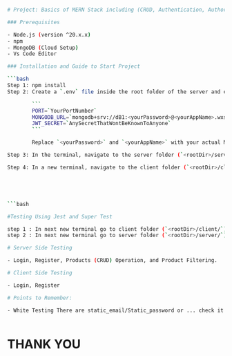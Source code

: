 ````bash

# Project: Basics of MERN Stack including (CRUD, Authentication, Authorization, Cookies, Queries, etc)

### Prerequisites

- Node.js (version ^20.x.x)
- npm
- MongoDB (Cloud Setup)
- Vs Code Editor

### Installation and Guide to Start Project

```bash
Step 1: npm install
Step 2: Create a `.env` file inside the root folder of the server and enter your own values:

        ```
        PORT=`YourPortNumber`
        MONGODB_URL=`mongodb+srv://dB1:<yourPassword>@<yourAppName>.wxsnpxt.mongodb.net/?retryWrites=true&w=majority&appName=<yourAppName>`
        JWT_SECRET=`AnySecretThatWontBeKnownToAnyone`
        ```

        Replace `<yourPassword>` and `<yourAppName>` with your actual MongoDB credentials.

Step 3: In the terminal, navigate to the server folder (`<rootDir>/server/`) and run `npm run dev`.

Step 4: In a new terminal, navigate to the client folder (`<rootDir>/client/`) and run `npm run dev`.





```bash

#Testing Using Jest and Super Test

step 1 : In next new terminal go to client folder (`<rootDir>/client/`) and run `npm test`;
step 2 : In next new terminal go to server folder (`<rootDir>/server/`) and run `npm test`;

# Server Side Testing

- Login, Register, Products (CRUD) Operation, and Product Filtering.

# Client Side Testing

- Login, Register

# Points to Remember:

- White Testing There are static_email/Static_password or ... check it and replace it on every check for error free Testing.



````

# THANK YOU
